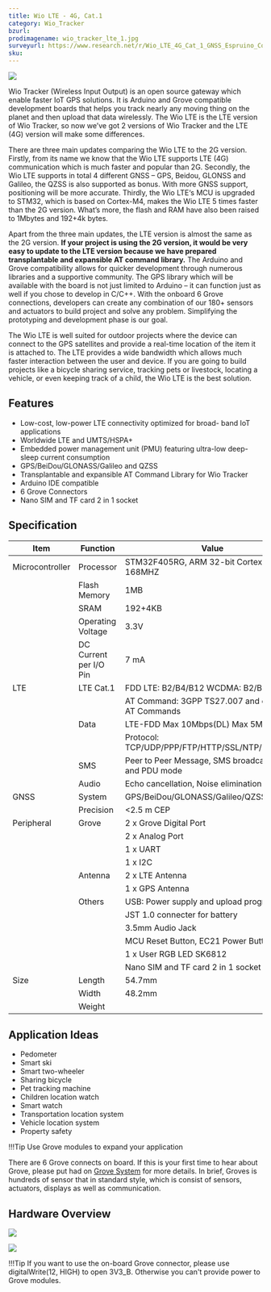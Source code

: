 ```yaml
---
title: Wio LTE - 4G, Cat.1
category: Wio_Tracker
bzurl:
prodimagename: wio_tracker_lte_1.jpg
surveyurl: https://www.research.net/r/Wio_LTE_4G_Cat_1_GNSS_Espruino_Compatible
sku:
---
```


![](https://github.com/SeeedDocument/Wio_Tracker_LTE/raw/master/img/wio_tracker_lte_1.jpg)


Wio Tracker (Wireless Input Output) is an open source gateway which enable faster IoT GPS solutions. It is Arduino and Grove compatible development boards that helps you track nearly any moving thing on the planet and then upload that data wirelessly. The Wio LTE is the LTE version of Wio Tracker, so now we’ve got 2 versions of Wio Tracker and the LTE (4G) version will make some differences.

There are three main updates comparing the Wio LTE to the 2G version. Firstly, from its name we know that the Wio LTE supports LTE (4G) communication which is much faster and popular than 2G. Secondly, the Wio LTE supports in total 4 different GNSS – GPS, Beidou, GLONSS and Galileo, the QZSS is also supported as bonus. With more GNSS support, positioning will be more accurate. Thirdly, the Wio LTE‘s MCU is upgraded to STM32, which is based on Cortex-M4, makes the Wio LTE 5 times faster than the 2G version. What’s more, the flash and RAM have also been raised to 1Mbytes and 192+4k bytes.

Apart from the three main updates, the LTE version is almost the same as the 2G version. **If your project is using the 2G version, it would be very easy to update to the LTE version because we have prepared transplantable and expansible AT command library.** The Arduino and Grove compatibility allows for quicker development through numerous libraries and a supportive community. The GPS library which will be available with the board is not just limited to Arduino – it can function just as well if you chose to develop in C/C++. With the onboard 6 Grove connections, developers can create any combination of our 180+ sensors and actuators to build project and solve any problem. Simplifying the prototyping and development phase is our goal.

The Wio LTE is well suited for outdoor projects where the device can connect to the GPS satellites and provide a real-time location of the item it is attached to. The LTE provides a wide bandwidth which allows much faster interaction between the user and device. If you are going to build  projects like a bicycle sharing service, tracking pets or livestock, locating a vehicle, or even keeping track of a child, the Wio LTE is the best solution.


## Features

* Low-cost, low-power LTE connectivity optimized for broad- band IoT applications
* Worldwide LTE and UMTS/HSPA+
* Embedded power management unit (PMU) featuring ultra-low deep-sleep current consumption
* GPS/BeiDou/GLONASS/Galileo and QZSS
* Transplantable and expansible AT Command Library for Wio Tracker
* Arduino IDE compatible
* 6 Grove Connectors
* Nano SIM and TF card 2 in 1 socket


## Specification

| Item|Function|Value|
|--------------|-------------------------------------|-------|
|Microcontroller |Processor|STM32F405RG, ARM 32-bit Cortex-M4, 168MHZ|
||Flash Memory|1MB|
||SRAM|192+4KB|
||Operating Voltage|3.3V|
||DC Current per I/O Pin|7 mA|
|LTE|LTE Cat.1|FDD LTE: B2/B4/B12 WCDMA: B2/B4/B5|
|||AT Command: 3GPP TS27.007 and enhanced AT Commands|
||Data|LTE-FDD Max 10Mbps(DL) Max 5Mbps (UL)|
|||Protocol: TCP/UDP/PPP/FTP/HTTP/SSL/NTP/PING/QMI|
||SMS|Peer to Peer Message, SMS broadcast, Text and PDU mode|
||Audio|Echo cancellation, Noise elimination|
|GNSS|System|GPS/BeiDou/GLONASS/Galileo/QZSS|
||Precision|<2.5 m CEP|
|Peripheral|Grove|2 x Grove Digital Port|
|||2 x Analog Port|
|||1 x UART||||1 x I2C|
||Antenna|2 x LTE Antenna|
|||1 x GPS Antenna|
||Others|USB: Power supply and upload program|
|||JST 1.0 connecter for battery|
|||3.5mm Audio Jack|
|||MCU Reset Button, EC21 Power Button|
|||1 x User RGB LED SK6812|
|||Nano SIM and TF card 2 in 1 socket|
|Size|Length|54.7mm|
||Width|48.2mm|
||Weight|||


## Application Ideas

* Pedometer
* Smart ski
* Smart two-wheeler
* Sharing bicycle
* Pet tracking machine
* Children location watch
* Smart watch
* Transportation location system
* Vehicle location system
* Property safety


!!!Tip
    Use Grove modules to expand your application

There are 6 Grove connects on board. If this is your first time to hear about Grove, please put had on [Grove System](http://wiki.seeed.cc/Grove_System/) for more details.
In brief, Groves is hundreds of sensor that in standard style, which is consist of sensors, actuators, displays as well as communication.

## Hardware Overview

![](https://github.com/SeeedDocument/Wio_Tracker_LTE/raw/master/img/wio_tracker_lte_v1._top.png)

![](https://github.com/SeeedDocument/Wio_Tracker_LTE/raw/master/img/wio_tracker_lte_v1_buttom.png)

!!!Tip
    If you want to use the on-board Grove connector, please use digitalWrite(12, HIGH) to open 3V3_B. Otherwise you can't provide power to Grove modules.
